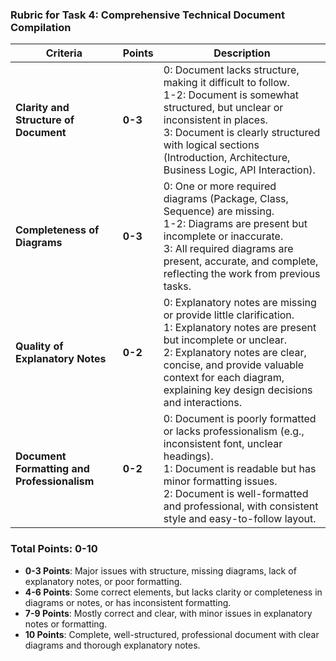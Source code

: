 ### Rubric for Task 4: Comprehensive Technical Document Compilation

| **Criteria**                         | **Points** | **Description**                                                                                                     |
|--------------------------------------|------------|---------------------------------------------------------------------------------------------------------------------|
| **Clarity and Structure of Document**| **0-3**    | 0: Document lacks structure, making it difficult to follow.<br>1-2: Document is somewhat structured, but unclear or inconsistent in places.<br>3: Document is clearly structured with logical sections (Introduction, Architecture, Business Logic, API Interaction). |
| **Completeness of Diagrams**         | **0-3**    | 0: One or more required diagrams (Package, Class, Sequence) are missing.<br>1-2: Diagrams are present but incomplete or inaccurate.<br>3: All required diagrams are present, accurate, and complete, reflecting the work from previous tasks. |
| **Quality of Explanatory Notes**     | **0-2**    | 0: Explanatory notes are missing or provide little clarification.<br>1: Explanatory notes are present but incomplete or unclear.<br>2: Explanatory notes are clear, concise, and provide valuable context for each diagram, explaining key design decisions and interactions. |
| **Document Formatting and Professionalism** | **0-2**    | 0: Document is poorly formatted or lacks professionalism (e.g., inconsistent font, unclear headings).<br>1: Document is readable but has minor formatting issues.<br>2: Document is well-formatted and professional, with consistent style and easy-to-follow layout. |

### Total Points: **0-10**

- **0-3 Points**: Major issues with structure, missing diagrams, lack of explanatory notes, or poor formatting.
- **4-6 Points**: Some correct elements, but lacks clarity or completeness in diagrams or notes, or has inconsistent formatting.
- **7-9 Points**: Mostly correct and clear, with minor issues in explanatory notes or formatting.
- **10 Points**: Complete, well-structured, professional document with clear diagrams and thorough explanatory notes.
